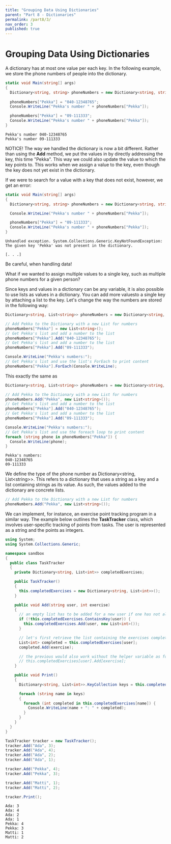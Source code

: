 ```yaml
---
title: "Grouping Data Using Dictionaries"
parent: "Part 8 - Dictionaries"
permalink: /part8/3/
nav_order: 3
published: true
---
```


# Grouping Data Using Dictionaries

A dictionary has at most one value per each key. In the following example, we store the phone numbers of people into the dictionary.

```cs
static void Main(string[] args)
{
  Dictionary<string, string> phoneNumbers = new Dictionary<string, string>();
  
  phoneNumbers["Pekka"] = "040-12348765";
  Console.WriteLine("Pekka's number " + phoneNumbers["Pekka"]);

  phoneNumbers["Pekka"] = "09-111333";
  Console.WriteLine("Pekka's number " + phoneNumbers["Pekka"]);
}
```

```console
Pekka's number 040-12348765
Pekka's number 09-111333
```

NOTICE! The way we handled the dictionary is now a bit different. Rather than using the **Add** method, we put the values in by directly addressing the key, this time "Pekka". This way we could also update the value to which the key points to. This works when we assign a value to the key, even though the key does not yet exist in the dictionary.

If we were to search for a value with a key that does not exist, however, we get an error:

```cs
static void Main(string[] args)
{
  Dictionary<string, string> phoneNumbers = new Dictionary<string, string>();

  Console.WriteLine("Pekka's number " + phoneNumbers["Pekka"]);

  phoneNumbers["Pekka"] = "09-111333";
  Console.WriteLine("Pekka's number " + phoneNumbers["Pekka"]);
}
```

```console
Unhandled exception. System.Collections.Generic.KeyNotFoundException: The given key 'Pekka' was not present in the dictionary.

[. . .]
```

Be careful, when handling data!

What if we wanted to assign multiple values ​​to a single key, such as multiple phone numbers for a given person?

Since keys and values ​​in a dictionary can be any variable, it is also possible to use lists as values in a dictionary. You can add more values ​​to a single key by attaching a list to the key. Let's change the way the numbers are stored in the following way:

```cs
Dictionary<string, List<string>> phoneNumbers = new Dictionary<string, List<string>>();

// Add Pekka to the Dictionary with a new List for numbers
phoneNumbers["Pekka"] = new List<string>();
// Get Pekka's list and add a number to the list
phoneNumbers["Pekka"].Add("040-12348765");
// Get Pekka's list and add a number to the list
phoneNumbers["Pekka"].Add("09-111333");

Console.WriteLine("Pekka's numbers:");
// Get Pekka's list and use the list's ForEach to print content
phoneNumbers["Pekka"].ForEach(Console.WriteLine);
```

This exactly the same as

```cs
Dictionary<string, List<string>> phoneNumbers = new Dictionary<string, List<string>>();

// Add Pekka to the Dictionary with a new List for numbers
phoneNumbers.Add("Pekka", new List<string>());
// Get Pekka's list and add a number to the list
phoneNumbers["Pekka"].Add("040-12348765");
// Get Pekka's list and add a number to the list
phoneNumbers["Pekka"].Add("09-111333");

Console.WriteLine("Pekka's numbers:");
// Get Pekka's list and use the foreach loop to print content
foreach (string phone in phoneNumbers["Pekka"]) {
  Console.WriteLine(phone);
}

```

```console
Pekka's numbers:
040-12348765
09-111333
```

We define the type of the phone number as Dictionary\<string, List\<string\>\>. This refers to a dictionary that uses a string as a key and a list containing strings as its value. As such, the values added to the dictionary are concrete lists.

```cs
// Add Pekka to the Dictionary with a new List for numbers
phoneNumbers.Add("Pekka", new List<string>());
```

We can implement, for instance, an exercise point tracking program in a similar way. The example below outlines the **TaskTracker** class, which involves user-specific tracking of points from tasks. The user is represented as a string and the points as integers.

```cs
using System;
using System.Collections.Generic;

namespace sandbox
{
  public class TaskTracker
  {
    private Dictionary<string, List<int>> completedExercises;

    public TaskTracker()
    {
      this.completedExercises = new Dictionary<string, List<int>>();
    }

    public void Add(string user, int exercise)
    {
      // an empty list has to be added for a new user if one has not already been added
      if (!this.completedExercises.ContainsKey(user)) {
        this.completedExercises.Add(user, new List<int>());
      }

      // let's first retrieve the list containing the exercises completed by the user and add to it
      List<int> completed = this.completedExercises[user];
      completed.Add(exercise);

      // the previous would also work without the helper variable as follows
      // this.completedExercises[user].Add[exercise];
    }

    public void Print()
    {
      Dictionary<string, List<int>>.KeyCollection keys = this.completedExercises.Keys;

      foreach (string name in keys)
      {
        foreach (int completed in this.completedExercises[name]) {
          Console.WriteLine(name + ": " + completed);
        }
      }
    }
  }
}
```

```cs
TaskTracker tracker = new TaskTracker();
tracker.Add("Ada", 3);
tracker.Add("Ada", 4);
tracker.Add("Ada", 2);
tracker.Add("Ada", 1);

tracker.Add("Pekka", 4);
tracker.Add("Pekka", 3);

tracker.Add("Matti", 1);
tracker.Add("Matti", 2);

tracker.Print();
```

```console
Ada: 3
Ada: 4
Ada: 2
Ada: 1
Pekka: 4
Pekka: 3
Matti: 1
Matti: 2
```